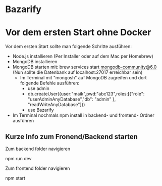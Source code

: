 # Bazarify

# Vor dem ersten Start ohne Docker

Vor dem ersten Start sollte man folgende Schritte ausführen:

 - Node.js installieren (Per Installer oder auf dem Mac per Homebrew)
 - MongoDB installieren
 - MongoDB starten mit: brew services start mongodb-community@6.0 (Nun sollte die Datenbank auf localhost:27017 erreichbar sein)
    - Im Terminal mit "mongosh" auf MongoDB zugreifen und dort folgende Befehle ausführen:
        - use admin
        - db.createUser({user:"maik",pwd:"abc123",roles:[{"role": "userAdminAnyDatabase","db": "admin" }, "readWriteAnyDatabase"]})
        - use Bazarify
 - Im Terminal nochmals npm install in backend- und frontend- Ordner ausführen



## Kurze Info zum Fronend/Backend starten

Zum backend folder navigieren

npm run dev 

Zum frontend folder navigieren

npm start

